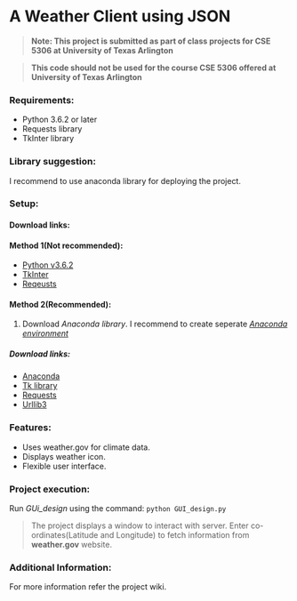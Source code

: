 # A Weather Client using JSON

>**Note: This project is submitted as part of class projects for CSE 5306 at University of Texas Arlington**

>**This code should not be used for the course CSE 5306 offered at University of Texas Arlington**

### Requirements:

* Python 3.6.2 or later
* Requests library
* TkInter library

### Library suggestion:

I recommend to use anaconda library for deploying the project.

### Setup:

#### Download links:

#### Method 1(Not recommended):

* [Python v3.6.2](https://www.python.org/downloads/)
* [TkInter](https://docs.python.org/3/library/tkinter.html)
* [Reqeusts](http://docs.python-requests.org/en/master/user/install/)

#### Method 2(Recommended):

1. Download *Anaconda library*. I recommend to create seperate *[Anaconda environment](https://conda.io/docs/user-guide/tasks/manage-environments.html)*

##### Download links:

* [Anaconda](https://www.anaconda.com/download/)
* [Tk library](https://anaconda.org/anaconda/tk)
* [Requests](https://anaconda.org/anaconda/requests)
* [Urllib3](https://anaconda.org/anaconda/urllib3)

### Features:

* Uses weather.gov for climate data.
* Displays weather icon.
* Flexible user interface.

### Project execution:

Run *GUi_design* using the command: `python GUI_design.py`

>The project displays a window to interact with server. Enter co-ordinates(Latitude and Longitude) to fetch information from **weather.gov** website.

### Additional Information:

For more information refer the project wiki.
